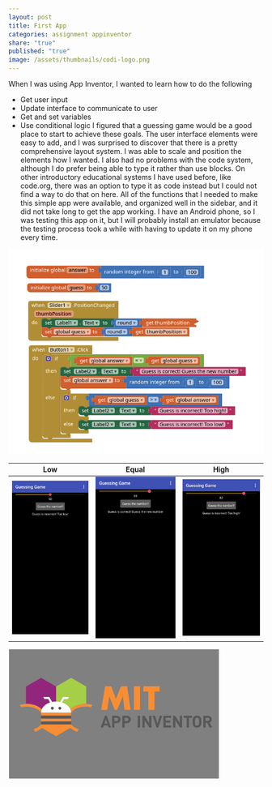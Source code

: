 ```yaml
---
layout: post
title: First App
categories: assignment appinventor
share: "true"
published: "true"
image: /assets/thumbnails/codi-logo.png
---
```

When I was using App Inventor, I wanted to learn how to do the following
- Get user input
- Update interface to communicate to user
- Get and set variables
- Use conditional logic
I figured that a guessing game would be a good place to start to achieve these goals. The user interface elements were easy to add, and I was surprised to discover that there is a pretty comprehensive layout system. I was able to scale and position the elements how I wanted. I also had no problems with the code system, although I do prefer being able to type it rather than use blocks. On other introductory educational systems I have used before, like code.org, there was an option to type it as code instead but I could not find a way to do that on here. All of the functions that I needed to make this simple app were available, and organized well in the sidebar, and it did not take long to get the app working. I have an Android phone, so I was testing this app on it, but I will probably install an emulator because the testing process took a while with having to update it on my phone every time. 




![guessingcode.png](/assets/images/guessingcode.png)

| Low | Equal | High |
| --- | ----- | ---- |
|  ![guesstoolow.jpg](/assets/images/guesstoolow.jpg)   |    ![guesscorrect.jpg](/assets/images/guesscorrect.jpg)   |   ![guesstoohigh.jpg](/assets/images/guesstoohigh.jpg)   |

![codi-logo.png](/assets/images/thumbnails/codi-logo.png)
